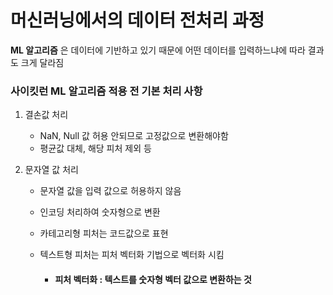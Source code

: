 # 머신러닝에서의 데이터 전처리 과정

**ML 알고리즘** 은 데이터에 기반하고 있기 때문에 어떤 데이터를 입력하느냐에 따라 결과도 크게 달라짐



### 사이킷런 ML 알고리즘 적용 전 기본 처리 사항

1. 결손값 처리
   - NaN, Null 값 허용 안되므로 고정값으로 변환해야함
   - 평균값 대체, 해당 피처 제외 등

2. 문자열 값 처리

   * 문자열 값을 입력 값으로 허용하지 않음

   * 인코딩 처리하여 숫자형으로 변환

   * 카테고리형 피처는 코드값으로 표현

   * 텍스트형 피처는 피처 벡터화 기법으로 벡터화 시킴

     * #### 피처 벡터화 : 텍스트를 숫자형 벡터 값으로 변환하는 것